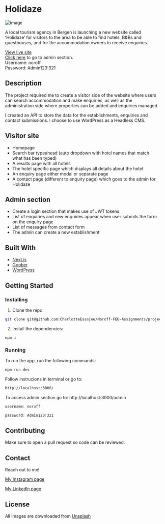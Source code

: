 # Holidaze

![image](https://ce.accelr.dev/wp-content/uploads/2022/05/Web-1920-–-1.png)

A local tourism agency in Bergen is launching a new website called ‘Holidaze’ for visitors to the area to be able to find hotels, B&Bs and guesthouses, and for the accommodation owners to receive enquiries.

[View live site](https://holidaze-liart.vercel.app/)</br>
[Click here](https://holidaze-liart.vercel.app/admin) to go to admin section. <br/>
Username: noroff<br/>
Password: Admin123!321

## Description

The project required me to create a visitor side of the website where users can search accommodation and make enquiries, as well as the administration side where properties can be added and enquiries managed.

I created an API to store the data for the establishments, enquiries and contact submissions. I choose to use WordPress as a Headless CMS.

## Visitor site
- Homepage
- Search bar typeahead (auto dropdown with hotel names that match what has been typed)
- A results page with all hotels
- The hotel specific page which displays all details about the hotel
- An enquiry page either modal or separate page
- A contact page (different to enquiry page) which goes to the admin for Holidaze

## Admin section
- Create a login section that makes use of JWT tokens
- List of enquiries and new enquiries appear when user submits the form on the enquiry page
- List of messages from contact form
- The admin can create a new establishment

## Built With

- [Next.js](https://nextjs.org/)
- [Goober](https://goober.js.org/)
- [WordPress](https://wordpress.com/)

## Getting Started

### Installing

1. Clone the repo:

```bash
git clone git@github.com:CharlotteEssajee/Noroff-FEU-Assignments/project-exam-2-CharlotteEssajee.git
```

2. Install the dependencies:

```
npm i
```

### Running

To run the app, run the following commands:

```bash
npm run dev
```

Follow instrucions in terminal or go to:

```bash
http://localhost:3000/
```

To access admin section go to: http://localhost:3000/admin

```bash
username: noroff
```

```bash
password: Admin123!321
```

## Contributing

Make sure to open a pull request so code can be reviewed.

## Contact

Reach out to me!

[My Instagram page](https://instagram.com/essajee)

[My LinkedIn page](https://linkedin.com/in/charlotte-essajee-67aa39226)

## License

All images are downloaded from [Unsplash](https://unsplash.com/) 
